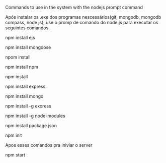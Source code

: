 Commands to use in the system with the nodejs prompt command

Após instalar os .exe dos programas nescessários(git, mongodb, mongodb compass, node js), use o promp de comando do node.js para executar os seguintes comandos.

npm install ejs

npm install mongoose

npom install

npm install npm

npm install

npm install express

npm install mongo

npm install -g exoress

npm install -g node-modules

npm install package.json

npm init

 
Apos esses comandos pra iniviar o server

npm start

